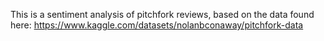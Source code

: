 This is a sentiment analysis of pitchfork reviews, based on the data found here: https://www.kaggle.com/datasets/nolanbconaway/pitchfork-data
